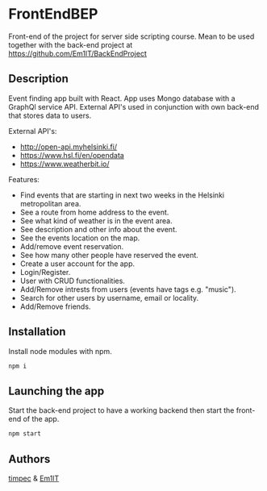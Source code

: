 # FrontEndBEP

Front-end of the project for server side scripting course. Mean to be used together with the back-end project at https://github.com/Em1lT/BackEndProject

## Description

Event finding app built with React. App uses Mongo database with a GraphQl service API. External API's used in conjunction with own back-end that stores data to users.

External API's:

- http://open-api.myhelsinki.fi/
- https://www.hsl.fi/en/opendata
- https://www.weatherbit.io/

Features:

- Find events that are starting in next two weeks in the Helsinki metropolitan area.
- See a route from home address to the event.
- See what kind of weather is in the event area.
- See description and other info about the event.
- See the events location on the map.
- Add/remove event reservation.
- See how many other people have reserved the event.
- Create a user account for the app.
- Login/Register.
- User with CRUD functionalities.
- Add/Remove intrests from users (events have tags e.g. "music").
- Search for other users by username, email or locality.
- Add/Remove friends.


## Installation

Install node modules with npm.

```bash
npm i
```

## Launching the app

Start the back-end project to have a working backend then start the front-end of the app.

```bash
npm start
```

## Authors

[timpec](https://github.com/timpec) & [Em1lT](https://github.com/Em1lT)